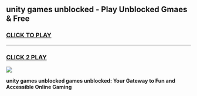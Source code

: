
## unity games unblocked - Play Unblocked Gmaes & Free
<h3>
<a href="https://news.freeplayer.one?title=unity_games_unblocked&ref=23F">CLICK TO PLAY</a></h3>
<hr>

<h3>
<a href="https://news.freeplayer.one?title=unity_games_unblocked&ref=23F">CLICK 2 PLAY</a>
  
</h3>

<a href="https://news.freeplayer.one?title=unity_games_unblocked&ref=23F/"><img src="https://clearcache.store/games.png"></a>


**unity games unblocked games unblocked: Your Gateway to Fun and Accessible Online Gaming**
